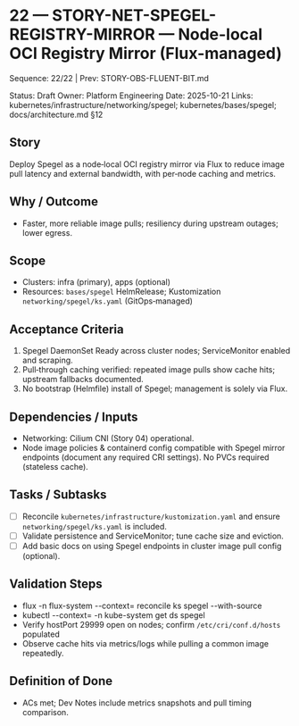 # 22 — STORY-NET-SPEGEL-REGISTRY-MIRROR — Node-local OCI Registry Mirror (Flux-managed)

Sequence: 22/22 | Prev: STORY-OBS-FLUENT-BIT.md

Status: Draft
Owner: Platform Engineering
Date: 2025-10-21
Links: kubernetes/infrastructure/networking/spegel; kubernetes/bases/spegel; docs/architecture.md §12

## Story
Deploy Spegel as a node‑local OCI registry mirror via Flux to reduce image pull latency and external bandwidth, with per‑node caching and metrics.

## Why / Outcome
- Faster, more reliable image pulls; resiliency during upstream outages; lower egress.

## Scope
- Clusters: infra (primary), apps (optional)
- Resources: `bases/spegel` HelmRelease; Kustomization `networking/spegel/ks.yaml` (GitOps‑managed)

## Acceptance Criteria
1) Spegel DaemonSet Ready across cluster nodes; ServiceMonitor enabled and scraping.
2) Pull‑through caching verified: repeated image pulls show cache hits; upstream fallbacks documented.
3) No bootstrap (Helmfile) install of Spegel; management is solely via Flux.

## Dependencies / Inputs
- Networking: Cilium CNI (Story 04) operational.
- Node image policies & containerd config compatible with Spegel mirror endpoints (document any required CRI settings). No PVCs required (stateless cache).

## Tasks / Subtasks
- [ ] Reconcile `kubernetes/infrastructure/kustomization.yaml` and ensure `networking/spegel/ks.yaml` is included.
- [ ] Validate persistence and ServiceMonitor; tune cache size and eviction.
- [ ] Add basic docs on using Spegel endpoints in cluster image pull config (optional).

## Validation Steps
- flux -n flux-system --context=<ctx> reconcile ks spegel --with-source
- kubectl --context=<ctx> -n kube-system get ds spegel
- Verify hostPort 29999 open on nodes; confirm `/etc/cri/conf.d/hosts` populated
- Observe cache hits via metrics/logs while pulling a common image repeatedly.

## Definition of Done
- ACs met; Dev Notes include metrics snapshots and pull timing comparison.
